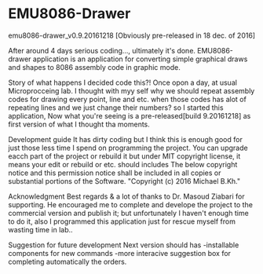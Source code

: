 # EMU8086-Drawer
emu8086-drawer_v0.9.20161218 [Obviously pre-released in 18 dec. of 2016]

After around 4 days serious coding..., ultimately it's done.
EMU8086-drawer application is an application for converting simple graphical draws and shapes to 8086 assembly code in graphic mode.

Story of what happens I decided code this?!
Once opon a day, at usual Microprocceing lab.  I thought with myy self why we should repeat assembly codes for drawing every point, line and etc. when those codes has alot of repeating lines and we just change their numbers? 
so I started this application, Now what you're seeing is a pre-released[build 9.20161218] as first version of what I thought tha moments.

Development guide
It has dirty coding but I think this is enough good for just those less time I spend on programming the project. You can upgrade eacch part of the project or rebuild it but under MIT copyright license, it means your edit or rebuild or etc. should includes The below copyright notice and this permission notice shall be included in all copies or substantial portions of the Software.
"Copyright (c) 2016 Michael B.Kh."

Acknowledgment
Best regards & a lot of thanks to Dr. Masoud Ziabari for supporting. He encouraged me to complete and develope the project to the commercial version and publish it; but unfortunately I haven't enough time to do it, also I programmed this application just for rescue myself from wasting time in lab..

Suggestion for future development
Next version should has
	-installable components for new commands
	-more interacive suggestion box for completing automatically the orders.
	

